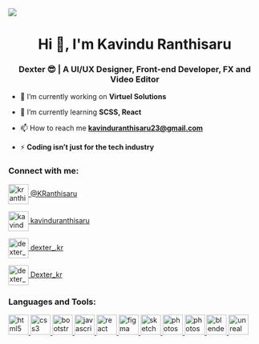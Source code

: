 <img src="https://lh3.googleusercontent.com/drive-viewer/AKGpihaGUx2kdafYxO472IMrPuW5FfHzpoCAzeSMEPbBau7vl9Q_p7KfR5ugAl-Z3RSYUZ82bNYs1pPsq1LCiy60wrWPvsjvgw=w1366-h617">

<h1 align="center">Hi 👋, I'm Kavindu Ranthisaru</h1>  
<h3 align="center">Dexter 😎 | A UI/UX Designer, Front-end Developer, FX and Video Editor</h3>

- 🔭 I’m currently working on **Virtuel Solutions**

- 🌱 I’m currently learning **SCSS, React**

- 📫 How to reach me **kavinduranthisaru23@gmail.com**

- ⚡ **Coding isn’t just for the tech industry**

<h3 align="left">Connect with me:</h3>
<p align="left">
<a href="https://twitter.com/kranthisaru" target="blank"><img align="center" src="https://img.icons8.com/color/48/twitter--v1.png" alt="kranthisaru" height="40" width="40" /> @KRanthisaru </a>
  
<a href="https://linkedin.com/in/kavinduranthisaru" target="blank"><img align="center" src="https://img.icons8.com/fluency/48/linkedin.png" alt="kavinduranthisaru" height="40" width="40" /> kavinduranthisaru </a>
  
<a href="https://instagram.com/dexter_.kr" target="blank"><img align="center" src="https://img.icons8.com/fluency/48/instagram-new.png" alt="dexter_.kr" height="40" width="40" /> dexter_.kr </a>
  
<a href="https://dribbble.com/dexter_kr" target="blank"><img align="center" src="https://img.icons8.com/fluency/48/dribbble.png" alt="dexter_kr" height="40" width="40" /> Dexter_kr </a>
</p>

<h3 align="left">Languages and Tools:</h3>
<p align="left"> <a href="https://www.w3.org/html/" target="_blank" rel="noreferrer"> <img src="https://img.icons8.com/color/48/html-5--v1.png" alt="html5" width="40" height="40"/> </a> <a href="https://www.w3schools.com/css/" target="_blank" rel="noreferrer"> <img src="https://img.icons8.com/color/48/css3.png" alt="css3" width="40" height="40"/> </a> <a href="https://getbootstrap.com" target="_blank" rel="noreferrer"> <img src="https://img.icons8.com/fluency/48/bootstrap.png" alt="bootstrap" width="40" height="40"/> </a> <a href="https://developer.mozilla.org/en-US/docs/Web/JavaScript" target="_blank" rel="noreferrer"> <img src="https://img.icons8.com/color/48/javascript--v1.png" alt="javascript" width="40" height="40"/> </a> <a href="https://reactjs.org/" target="_blank" rel="noreferrer"> <img src="https://cdn4.iconfinder.com/data/icons/logos-3/600/React.js_logo-512.png" alt="react" width="40" height="40"/> </a> <a href="https://www.figma.com/" target="_blank" rel="noreferrer"> <img src="https://img.icons8.com/color/48/figma--v1.png" alt="figma" width="40" height="40"/> </a> <a href="https://www.sketch.com/" target="_blank" rel="noreferrer"> <img src="https://www.vectorlogo.zone/logos/sketchapp/sketchapp-icon.svg" alt="sketch" width="40" height="40"/> </a> <a href="https://www.adobe.com/products/photoshop.html" target="_blank" rel="noreferrer"> <img src="https://seeklogo.com/images/A/adobe-photoshop-logo-7B88D7B5AA-seeklogo.com.png" alt="photoshop" width="40" height="40"/> </a> <a href="https://www.adobe.com/products/premiere.html" target="_blank" rel="noreferrer"> <img src="https://logodownload.org/wp-content/uploads/2019/10/adobe-premiere-pro-logo-5.png" alt="photoshop" width="40" height="40"/> </a> <a href="https://www.blender.org/" target="_blank" rel="noreferrer"> <img src="https://upload.wikimedia.org/wikipedia/commons/thumb/0/0c/Blender_logo_no_text.svg/2503px-Blender_logo_no_text.svg.png" alt="blender" width="40"/> </a> <a href="https://unrealengine.com/" target="_blank" rel="noreferrer"> <img src="https://static-00.iconduck.com/assets.00/unreal-engine-icon-512x512-0mwtjk1x.png" alt="unreal" width="40" height="40"/> </a> </p>
